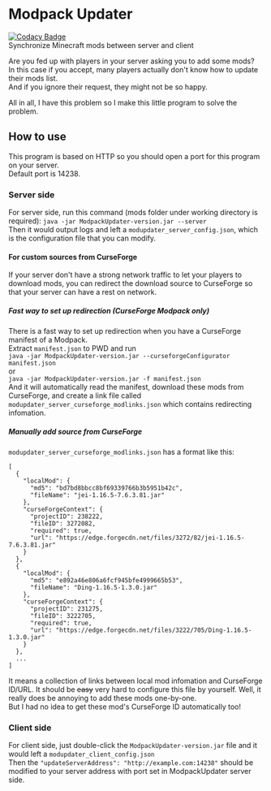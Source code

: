 # Modpack Updater
[![Codacy Badge](https://app.codacy.com/project/badge/Grade/3fea904a0c874f7bb9222fc2eafc04c4)](https://www.codacy.com/gh/Micrafast/ModpackUpdater/dashboard?utm_source=github.com&amp;utm_medium=referral&amp;utm_content=Micrafast/ModpackUpdater&amp;utm_campaign=Badge_Grade)    
Synchronize Minecraft mods between server and client

Are you fed up with players in your server asking you to add some mods?  
In this case if you accept, many players actually don't know how to update their mods list.  
And if you ignore their request, they might not be so happy.

All in all, I have this problem so I make this little program to solve the problem.

## How to use

This program is based on HTTP so you should open a port for this program on your server.  
Default port is 14238.  

### Server side
For server side, run this command (mods folder under working directory is required):
``java -jar ModpackUpdater-version.jar --server``  
Then it would output logs and left a 
``modupdater_server_config.json``, 
which is the configuration file that you can modify.  
#### For custom sources from CurseForge
If your server don't have a strong network traffic to let your players to download mods,
you can redirect the download source to CurseForge so that your server can have a rest on network.  
##### Fast way to set up redirection (CurseForge Modpack only)
There is a fast way to set up redirection when you have a CurseForge manifest of a Modpack.  
Extract ``manifest.json`` to PWD and run  
``java -jar ModpackUpdater-version.jar --curseforgeConfigurator manifest.json``  
or  
``java -jar ModpackUpdater-version.jar -f manifest.json``  
And it will automatically read the manifest, download these mods from CurseForge,
and create a link file called ``modupdater_server_curseforge_modlinks.json`` which contains redirecting infomation.
##### Manually add source from CurseForge
``modupdater_server_curseforge_modlinks.json`` has a format like this:  
````
[
  {
    "localMod": {
      "md5": "bd7bd8bbcc8bf69339766b3b5951b42c",
      "fileName": "jei-1.16.5-7.6.3.81.jar"
    },
    "curseForgeContext": {
      "projectID": 238222,
      "fileID": 3272082,
      "required": true,
      "url": "https://edge.forgecdn.net/files/3272/82/jei-1.16.5-7.6.3.81.jar"
    }
  },
  {
    "localMod": {
      "md5": "e892a46e806a6fcf945bfe4999665b53",
      "fileName": "Ding-1.16.5-1.3.0.jar"
    },
    "curseForgeContext": {
      "projectID": 231275,
      "fileID": 3222705,
      "required": true,
      "url": "https://edge.forgecdn.net/files/3222/705/Ding-1.16.5-1.3.0.jar"
    }
  },
  ...
]
````
It means a collection of links between local mod infomation and CurseForge ID/URL.
It should be ~~easy~~ very hard to configure this file by yourself.
Well, it really does be annoying to add these mods one-by-one.  
But I had no idea to get these mod's CurseForge ID automatically too!

### Client side
For client side, just double-click the 
``ModpackUpdater-version.jar`` 
file and it would left a 
``modupdater_client_config.json``  
Then the 
``"updateServerAddress": "http://example.com:14238"``
should be modified to your server address with port set in ModpackUpdater server side.
